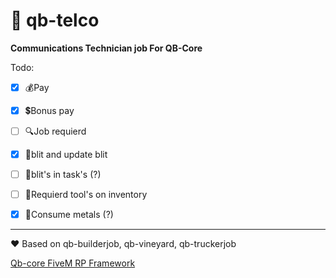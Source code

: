 # 📡 qb-telco

**Communications Technician job For QB-Core**

Todo:

- [x] 💰Pay 
- [x] 💲Bonus pay 
- [ ] 🔍Job requierd
- [x] 📍blit and update blit
- [ ] 📌blit's in task's (?)
- [ ] 🔨Requierd tool's on inventory 
- [x] 🔩Consume metals (?)


----

❤ Based on qb-builderjob, qb-vineyard, qb-truckerjob

[Qb-core FiveM RP Framework](https://github.com/qbcore-framework)

